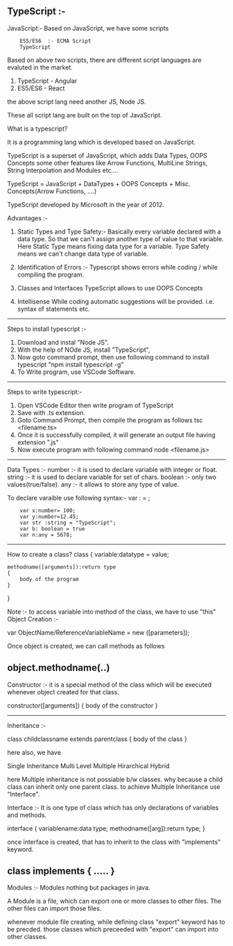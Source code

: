 TypeScript :- 
-------------
JavaScript:- 
Based on JavaScript, we have some scripts

		ES5/ES6  :- ECMA Script 
		TypeScript 

Based on above two scripts, there are different script languages are evaluted in the market.

1.  TypeScript - Angular
2.  ES5/ES6    - React

the above script lang need another JS, Node JS.

These all script lang are built on the top of JavaScript. 
 
What is a typescript?

It is a programming lang which is developed based on JavaScript. 

TypeScript is a superset of JavaScript, which adds Data Types, OOPS Concepts some other features like Arrow Functions, MultiLine Strings, String Interpolation and Modules etc....

TypeScript =  JavaScript + DataTypes + OOPS Concepts + Misc. Concepts(Arrow Functions, ....)

TypeScript developed by Microsoft in the year of 2012. 

Advantages :- 
1. Static Types and Type Safety:-
Basically every variable declared with a data type. So that we can't assign another type of value to that variable. 
Here Static Type means fixing data type for a variable.
Type Safety means we can't change data type of variable.

2. Identification of Errors :- 
Typescript shows errors while coding / while compiling the program. 

3.  Classes and Interfaces
TypeScript allows to use OOPS Concepts

4.  Intellisense 
While coding automatic suggestions will be provided. i.e. syntax of statements etc.
---------------------------------------------------
Steps to install typescript :- 

1. Download and instal "Node JS".
2. With the help of NOde JS, install  "TypeScript", 
3. Now goto command prompt, then use following command to install typescript
		"npm  install typescript -g"
4. To Write program, use VSCode Software.
-----------------------------------------------------
Steps to write typescript:- 

1. Open VSCode Editor then write program of TypeScript
2. Save with .ts extension.
3. Goto Command Prompt, then compile the program as follows
	tsc <filename.ts>
4. Once it is successfully compiled, it will generate an output file having extension ".js"
5. Now execute program with following command
	node  <filename.js>
-----------------------------------------------------
Data Types :- 
		number :- it is used to declare variable with integer or float.
		string :- it is used to declare variable for set of chars.
		boolean :-  only two values(true/false).
		any  :-  it allows to store any type of value.

To declare varaible use following syntax:-
		var  <Variablename> : <data type> = <value>;

		var x:number= 100;
		var y:number=12.45;
		var str :string = "TypeScript";
		var b: boolean = true
		var n:any = 5678;
-------------------------------------------
How to create a class? 
class <classname>
{
	variable:datatype = value;

	methodname([arguments]):return type
	{
		body of the program
	}
}

Note :-  to access variable into method of the class, we have to use "this"
Object Creation :- 

var  ObjectName/ReferenceVariableName = new <classname>([parameters]);

Once object is created, we can call methods as follows

object.methodname(..)
---------------------------
Constructor :- it is a special method of the class which will be executed whenever object created for that class. 

constructor([arguments])
{
	body of the constructor
}

------------------------
Inheritance :- 

class childclassname extends parentclass
{
	body of the class
}

here also, we have 

Single Inheritance
Multi Level
Multiple
Hirarchical
Hybrid

here Multiple inheritance is not possiable b/w classes. why because a child class can inherit only one parent class. to achieve  Multiple Inheritance use "Interface". 

Interface :-  It is one type of class which has only declarations of variables and methods. 

interface <iface name>
{
	variablename:data type;
	methodname([arg]):return type;
}

once interface is created, that has to inherit to the class with "implements" keyword. 

class <classname> implements <ifacename>
{
	.....
}
-------------------------------------------------
Modules :- Modules nothing but packages in java. 

A Module is a file, which can export one or more classes to other files. The other files can import those files. 

whenever module file creating, while defining class "export" keyword has to be precded. 
those classes which preceeded with "export" can import into other classes. 

